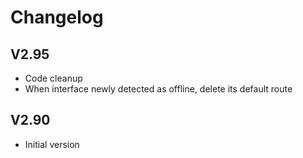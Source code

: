 # Changelog

## V2.95

* Code cleanup
* When interface newly detected as offline, delete its default route

## V2.90

* Initial version

